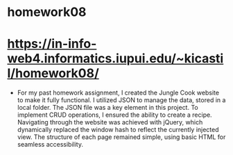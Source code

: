 # homework08
# https://in-info-web4.informatics.iupui.edu/~kicastil/homework08/
- For my past homework assignment, I created the Jungle Cook website to make it fully functional. I utilized JSON to manage the data, stored in a local folder. The JSON file was a key element in this project. To implement CRUD operations, I ensured the ability to create a recipe. Navigating through the website was achieved with jQuery, which dynamically replaced the window hash to reflect the currently injected view. The structure of each page remained simple, using basic HTML for seamless accessibility. 

